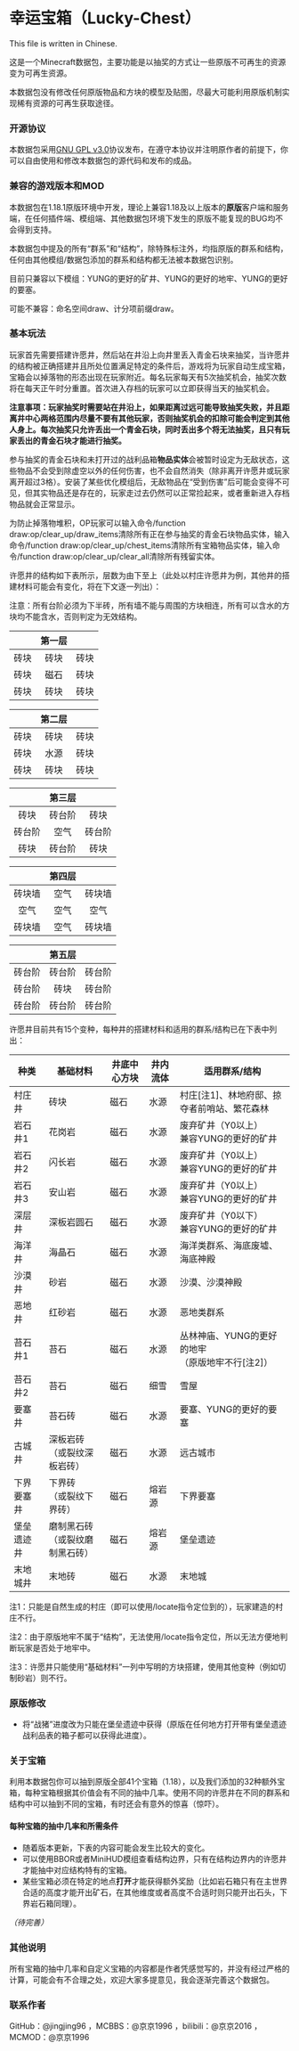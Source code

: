 # 幸运宝箱（Lucky-Chest）

This file is written in Chinese.

这是一个Minecraft数据包，主要功能是以抽奖的方式让一些原版不可再生的资源变为可再生资源。

本数据包没有修改任何原版物品和方块的模型及贴图，尽最大可能利用原版机制实现稀有资源的可再生获取途径。

### 开源协议

本数据包采用[GNU GPL v3.0](http://www.gnu.org/licenses/gpl-3.0.en.html)协议发布，在遵守本协议并注明原作者的前提下，你可以自由使用和修改本数据包的源代码和发布的成品。

### 兼容的游戏版本和MOD

本数据包在1.18.1原版环境中开发，理论上兼容1.18及以上版本的**原版**客户端和服务端，在任何插件端、模组端、其他数据包环境下发生的原版不能复现的BUG均不会得到支持。

本数据包中提及的所有“群系”和“结构”，除特殊标注外，均指原版的群系和结构，任何由其他模组/数据包添加的群系和结构都无法被本数据包识别。

目前只兼容以下模组：YUNG的更好的矿井、YUNG的更好的地牢、YUNG的更好的要塞。

可能不兼容：命名空间draw、计分项前缀draw。

### 基本玩法

玩家首先需要搭建许愿井，然后站在井沿上向井里丢入青金石块来抽奖，当许愿井的结构被正确搭建并且所处位置满足特定的条件后，游戏将为玩家自动生成宝箱，宝箱会以掉落物的形态出现在玩家附近。每名玩家每天有5次抽奖机会，抽奖次数将在每天正午时分重置。首次进入存档的玩家可以立即获得当天的抽奖机会。

**注意事项：玩家抽奖时需要站在井沿上，如果距离过远可能导致抽奖失败，并且距离井中心两格范围内尽量不要有其他玩家，否则抽奖机会的扣除可能会判定到其他人身上。每次抽奖只允许丢出一个青金石块，同时丢出多个将无法抽奖，且只有玩家丢出的青金石块才能进行抽奖。**

参与抽奖的青金石块和未打开过的战利品箱**物品实体**会被暂时设定为无敌状态，这些物品不会受到除虚空以外的任何伤害，也不会自然消失（除非离开许愿井或玩家离开超过3格）。安装了某些优化模组后，无敌物品在“受到伤害”后可能会变得不可见，但其实物品还是存在的，玩家走过去仍然可以正常捡起来，或者重新进入存档物品就会正常显示。

为防止掉落物堆积，OP玩家可以输入命令/function draw:op/clear_up/draw_items清除所有正在参与抽奖的青金石块物品实体，输入命令/function draw:op/clear_up/chest_items清除所有宝箱物品实体，输入命令/function draw:op/clear_up/clear_all清除所有残留实体。

许愿井的结构如下表所示，层数为由下至上（此处以村庄许愿井为例，其他井的搭建材料可能会有变化，将在下文逐一列出）：

注意：所有台阶必须为下半砖，所有墙不能与周围的方块相连，所有可以含水的方块均不能含水，否则判定为无效结构。

|      | 第一层  |      |
| :--: | :--: | :--: |
|  砖块  |  砖块  |  砖块  |
|  砖块  |  磁石  |  砖块  |
|  砖块  |  砖块  |  砖块  |

|      | 第二层  |      |
| :--: | :--: | :--: |
|  砖块  |  砖块  |  砖块  |
|  砖块  |  水源  |  砖块  |
|  砖块  |  砖块  |  砖块  |

|      | 第三层  |      |
| :--: | :--: | :--: |
|  砖块  | 砖台阶  |  砖块  |
| 砖台阶  |  空气  | 砖台阶  |
|  砖块  | 砖台阶  |  砖块  |

|      | 第四层  |      |
| :--: | :--: | :--: |
| 砖块墙  |  空气  | 砖块墙  |
|  空气  |  空气  |  空气  |
| 砖块墙  |  空气  | 砖块墙  |

|      | 第五层  |      |
| :--: | :--: | :--: |
| 砖台阶  | 砖台阶  | 砖台阶  |
| 砖台阶  |  砖块  | 砖台阶  |
| 砖台阶  | 砖台阶  | 砖台阶  |

许愿井目前共有15个变种，每种井的搭建材料和适用的群系/结构已在下表中列出：

| 种类    | 基础材料                 | 井底中心方块 | 井内流体 | 适用群系/结构                          |
| ----- | -------------------- | ------ | ---- | -------------------------------- |
| 村庄井   | 砖块                   | 磁石     | 水源   | 村庄[注1]、林地府邸、掠夺者前哨站、繁花森林          |
| 岩石井1  | 花岗岩                  | 磁石     | 水源   | 废弃矿井（Y0以上）<br/>兼容YUNG的更好的矿井      |
| 岩石井2  | 闪长岩                  | 磁石     | 水源   | 废弃矿井（Y0以上）<br/>兼容YUNG的更好的矿井      |
| 岩石井3  | 安山岩                  | 磁石     | 水源   | 废弃矿井（Y0以上）<br/>兼容YUNG的更好的矿井      |
| 深层井   | 深板岩圆石                | 磁石     | 水源   | 废弃矿井（Y0以下）<br/>兼容YUNG的更好的矿井      |
| 海洋井   | 海晶石                  | 磁石     | 水源   | 海洋类群系、海底废墟、海底神殿                  |
| 沙漠井   | 砂岩                   | 磁石     | 水源   | 沙漠、沙漠神殿                          |
| 恶地井   | 红砂岩                  | 磁石     | 水源   | 恶地类群系                            |
| 苔石井1  | 苔石                   | 磁石     | 水源   | 丛林神庙、YUNG的更好的地牢<br/>（原版地牢不行[注2]） |
| 苔石井2  | 苔石                   | 磁石     | 细雪   | 雪屋                               |
| 要塞井   | 苔石砖                  | 磁石     | 水源   | 要塞、YUNG的更好的要塞                    |
| 古城井   | 深板岩砖<br/>（或裂纹深板岩砖）   | 磁石     | 水源   | 远古城市                             |
| 下界要塞井 | 下界砖<br/>（或裂纹下界砖）     | 磁石     | 熔岩源  | 下界要塞                             |
| 堡垒遗迹井 | 磨制黑石砖<br/>（或裂纹磨制黑石砖） | 磁石     | 熔岩源  | 堡垒遗迹                             |
| 末地城井  | 末地砖                  | 磁石     | 水源   | 末地城                              |

注1：只能是自然生成的村庄（即可以使用/locate指令定位到的），玩家建造的村庄不行。

注2：由于原版地牢不属于“结构”，无法使用/locate指令定位，所以无法方便地判断玩家是否处于地牢中。

注3：许愿井只能使用“基础材料”一列中写明的方块搭建，使用其他变种（例如切制砂岩）则不行。

### 原版修改

* 将“战猪”进度改为只能在堡垒遗迹中获得（原版在任何地方打开带有堡垒遗迹战利品表的箱子都可以获得此进度）。

### 关于宝箱

利用本数据包你可以抽到原版全部41个宝箱（1.18），以及我们添加的32种额外宝箱，每种宝箱根据其价值会有不同的抽中几率。使用不同的许愿井在不同的群系和结构中可以抽到不同的宝箱，有时还会有意外的惊喜（惊吓）。

#### 每种宝箱的抽中几率和所需条件

* 随着版本更新，下表的内容可能会发生比较大的变化。
* 可以使用BBOR或者MiniHUD模组查看结构边界，只有在结构边界内的许愿井才能抽中对应结构特有的宝箱。
* 某些宝箱必须在特定的地点**打开**才能获得额外奖励（比如岩石箱只有在主世界合适的高度才能开出矿石，在其他维度或者高度不合适时则只能开出石头，下界岩石箱同理）。

*（待完善）*

### 其他说明

所有宝箱的抽中几率和自定义宝箱的内容都是作者凭感觉写的，并没有经过严格的计算，可能会有不合理之处，欢迎大家多提意见，我会逐渐完善这个数据包。

### 联系作者

GitHub：@jingjing96 ，MCBBS：@京京1996 ，bilibili：@京京2016 ，MCMOD：@京京1996